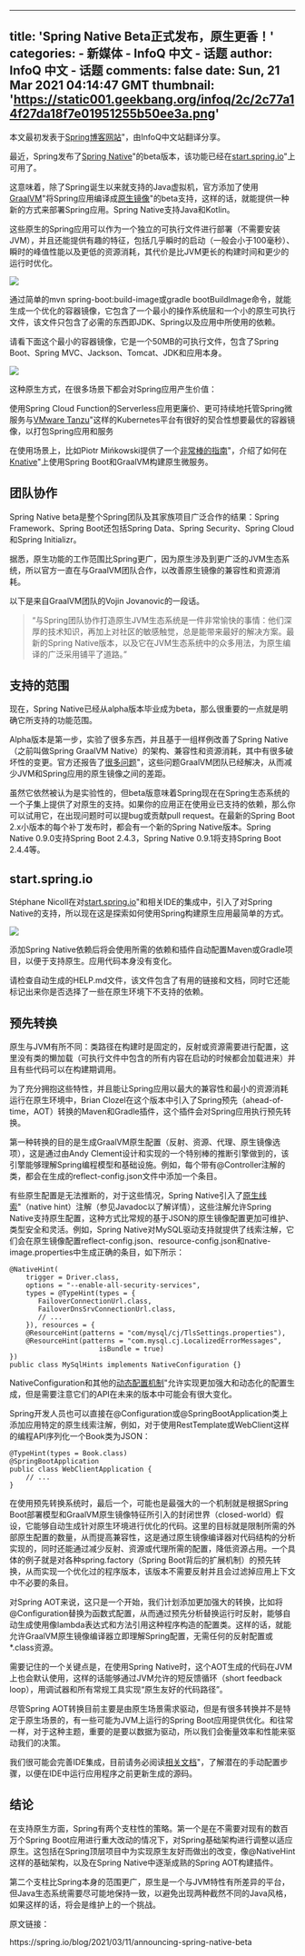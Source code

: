 
---
title: 'Spring Native Beta正式发布，原生更香！'
categories: 
    - 新媒体
    - InfoQ 中文 - 话题
author: InfoQ 中文 - 话题
comments: false
date: Sun, 21 Mar 2021 04:14:47 GMT
thumbnail: 'https://static001.geekbang.org/infoq/2c/2c77a14f27da18f7e01951255b50ee3a.png'
---

<div>   
<p>本文最初发表于<a href="https://spring.io/blog/2021/03/11/announcing-spring-native-beta">Spring博客网站</a>"，由InfoQ中文站翻译分享。</p><p></p><p>最近，Spring发布了<a href="https://github.com/spring-projects-experimental/spring-native">Spring Native</a>"的beta版本，该功能已经在<a href="https://start.spring.io/">start.spring.io</a>"上可用了。</p><p></p><p>这意味着，除了Spring诞生以来就支持的Java虚拟机，官方添加了使用<a href="https://www.graalvm.org/">GraalVM</a>"将Spring应用编译成<a href="https://www.graalvm.org/reference-manual/native-image/">原生镜像</a>"的beta支持，这样的话，就能提供一种新的方式来部署Spring应用。Spring Native支持Java和Kotlin。</p><p></p><p>这些原生的Spring应用可以作为一个独立的可执行文件进行部署（不需要安装JVM），并且还能提供有趣的特征，包括几乎瞬时的启动（一般会小于100毫秒）、瞬时的峰值性能以及更低的资源消耗，其代价是比JVM更长的构建时间和更少的运行时优化。</p><p></p><p><img src="https://static001.geekbang.org/infoq/2c/2c77a14f27da18f7e01951255b50ee3a.png" referrerpolicy="no-referrer"></p><p></p><p>通过简单的mvn spring-boot:build-image或gradle bootBuildImage命令，就能生成一个优化的容器镜像，它包含了一个最小的操作系统层和一个小的原生可执行文件，该文件只包含了必需的东西即JDK、Spring以及应用中所使用的依赖。</p><p></p><p>请看下面这个最小的容器镜像，它是一个50MB的可执行文件，包含了Spring Boot、Spring MVC、Jackson、Tomcat、JDK和应用本身。</p><p></p><p><img src="https://static001.geekbang.org/infoq/35/356b16b40e9722d40b6ad743ceb76f68.png" referrerpolicy="no-referrer"></p><p></p><p>这种原生方式，在很多场景下都会对Spring应用产生价值：</p><p></p><p>使用Spring Cloud Function的Serverless应用更廉价、更可持续地托管Spring微服务与<a href="https://tanzu.vmware.com/">VMware Tanzu</a>"这样的Kubernetes平台有很好的契合性想要最优的容器镜像，以打包Spring应用和服务</p><p></p><p>在使用场景上，比如Piotr Mińkowski提供了一个<a href="https://piotrminkowski.com/2021/03/05/microservices-on-knative-with-spring-boot-and-graalvm/">非常棒的指南</a>"，介绍了如何在<a href="https://knative.dev/">Knative</a>"上使用Spring Boot和GraalVM构建原生微服务。</p><p></p><h2>团队协作</h2><p></p><p></p><p>Spring Native beta是整个Spring团队及其家族项目广泛合作的结果：Spring Framework、Spring Boot还包括Spring Data、Spring Security、Spring Cloud和Spring Initializr。</p><p></p><p>据悉，原生功能的工作范围比Spring更广，因为原生涉及到更广泛的JVM生态系统，所以官方一直在与GraalVM团队合作，以改善原生镜像的兼容性和资源消耗。</p><p></p><p>以下是来自GraalVM团队的Vojin Jovanovic的一段话。</p><p></p><p></p><blockquote>“与Spring团队协作打造原生JVM生态系统是一件非常愉快的事情：他们深厚的技术知识，再加上对社区的敏感触觉，总是能带来最好的解决方案。最新的Spring Native版本，以及它在JVM生态系统中的众多用法，为原生编译的广泛采用铺平了道路。”</blockquote><p></p><p></p><h2>支持的范围</h2><p></p><p></p><p>现在，Spring Native已经从alpha版本毕业成为beta，那么很重要的一点就是明确它所支持的功能范围。</p><p></p><p>Alpha版本是第一步，实验了很多东西，并且基于一组样例改善了Spring Native（之前叫做Spring GraalVM Native）的架构、兼容性和资源消耗，其中有很多破坏性的变更。官方还报告了<a href="https://github.com/oracle/graal/labels/spring">很多问题</a>"，这些问题GraalVM团队已经解决，从而减少JVM和Spring应用的原生镜像之间的差距。</p><p></p><p>虽然它依然被认为是实验性的，但beta版意味着Spring现在在Spring生态系统的一个子集上提供了对原生的支持。如果你的应用正在使用业已支持的依赖，那么你可以试用它，在出现问题时可以提bug或贡献pull request。在最新的Spring Boot 2.x小版本的每个补丁发布时，都会有一个新的Spring Native版本。Spring Native 0.9.0支持Spring Boot 2.4.3，Spring Native 0.9.1将支持Spring Boot 2.4.4等。</p><p></p><h2>start.spring.io</h2><p></p><p></p><p>Stéphane Nicoll在对<a href="https://start.spring.io/">start.spring.io</a>"和相关IDE的集成中，引入了对Spring Native的支持，所以现在这是探索如何使用Spring构建原生应用最简单的方式。</p><p></p><p><img src="https://static001.geekbang.org/infoq/06/06295683cc0a2449970897438dc0c991.png" referrerpolicy="no-referrer"></p><p></p><p>添加Spring Native依赖后将会使用所需的依赖和插件自动配置Maven或Gradle项目，以便于支持原生。应用代码本身没有变化。</p><p></p><p>请检查自动生成的HELP.md文件，该文件包含了有用的链接和文档，同时它还能标记出来你是否选择了一些在原生环境下不支持的依赖。</p><p></p><h2>预先转换</h2><p></p><p></p><p>原生与JVM有所不同：类路径在构建时是固定的，反射或资源需要进行配置，这里没有类的懒加载（可执行文件中包含的所有内容在启动的时候都会加载进来）并且有些代码可以在构建期调用。</p><p></p><p>为了充分拥抱这些特性，并且能让Spring应用以最大的兼容性和最小的资源消耗运行在原生环境中，Brian Clozel在这个版本中引入了Spring预先（ahead-of-time，AOT）转换的Maven和Gradle插件，这个插件会对Spring应用执行预先转换。</p><p></p><p>第一种转换的目的是生成GraalVM原生配置（反射、资源、代理、原生镜像选项），这是通过由Andy Clement设计和实现的一个特别棒的推断引擎做到的，该引擎能够理解Spring编程模型和基础设施。例如，每个带有@Controller注解的类，都会在生成的reflect-config.json文件中添加一个条目。</p><p></p><p>有些原生配置是无法推断的，对于这些情况，Spring Native引入了<a href="https://docs.spring.io/spring-native/docs/current/reference/htmlsingle/#native-hints">原生线索</a>"（native hint）注解（参见Javadoc以了解详情），这些注解允许Spring Native支持原生配置，这种方式比常规的基于JSON的原生镜像配置更加可维护、类型安全和灵活。例如，Spring Native对MySQL驱动支持就提供了线索注解，它们会在原生镜像配置reflect-config.json、resource-config.json和native-image.properties中生成正确的条目，如下所示：</p><p></p><p><code lang="text">@NativeHint(
    trigger = Driver.class,
    options = "--enable-all-security-services",
    types = @TypeHint(types = &#123;
       FailoverConnectionUrl.class,
       FailoverDnsSrvConnectionUrl.class,
       // ...
    &#125;), resources = &#123;
    @ResourceHint(patterns = "com/mysql/cj/TlsSettings.properties"),
    @ResourceHint(patterns = "com.mysql.cj.LocalizedErrorMessages",
                      isBundle = true)
&#125;)
public class MySqlHints implements NativeConfiguration &#123;&#125;</code></p><p></p><p>NativeConfiguration和其他的<a href="https://docs.spring.io/spring-native/docs/current/reference/htmlsingle/#how-to-contribute-dynamic-native-configuration">动态配置机制</a>"允许实现更加强大和动态化的配置生成，但是需要注意它们的API在未来的版本中可能会有很大变化。</p><p></p><p>Spring开发人员也可以直接在@Configuration或@SpringBootApplication类上添加应用特定的原生线索注解，例如，对于使用RestTemplate或WebClient这样的编程API序列化一个Book类为JSON：</p><p></p><p><code lang="text">@TypeHint(types = Book.class)
@SpringBootApplication
public class WebClientApplication &#123;
    // ...
&#125;
</code></p><p></p><p>在使用预先转换系统时，最后一个，可能也是最强大的一个机制就是根据Spring Boot部署模型和GraalVM原生镜像特征所引入的封闭世界（closed-world）假设，它能够自动生成针对原生环境进行优化的代码。这里的目标就是限制所需的外部原生配置的数量，从而提高兼容性，这是通过原生镜像编译器对代码结构的分析实现的，同时还能通过减少反射、资源或代理所需的配置，降低资源占用。一个具体的例子就是对各种spring.factory（Spring Boot背后的扩展机制）的预先转换，从而实现一个优化过的程序版本，该版本不需要反射并且会过滤掉应用上下文中不必要的条目。</p><p></p><p>对Spring AOT来说，这只是一个开始，我们计划添加更加强大的转换，比如将@Configuration替换为函数式配置，从而通过预先分析替换运行时反射，能够自动生成使用像lambda表达式和方法引用这种程序构造的配置类。这样的话，就能允许GraalVM原生镜像编译器立即理解Spring配置，无需任何的反射配置或*.class资源。</p><p></p><p>需要记住的一个关键点是，在使用Spring Native时，这个AOT生成的代码在JVM上也会默认使用，这样的话能够通过JVM允许的短反馈循环（short feedback loop），用调试器和所有常规工具实现“原生友好的代码路径”。</p><p></p><p>尽管Spring AOT转换目前主要是由原生场景需求驱动，但是有很多转换并不是特定于原生场景的，有一些可能为JVM上运行的Spring Boot应用提供优化。和往常一样，对于这种主题，重要的是要以数据为驱动，所以我们会衡量效率和性能来驱动我们的决策。</p><p></p><p>我们很可能会完善IDE集成，目前请务必阅读<a href="https://docs.spring.io/spring-native/docs/current/reference/htmlsingle/#_intellij_idea">相关文档</a>"，了解潜在的手动配置步骤，以便在IDE中运行应用程序之前更新生成的源码。</p><p></p><h2>结论</h2><p></p><p>在支持原生方面，Spring有两个支柱性的策略。第一个是在不需要对现有的数百万个Spring Boot应用进行重大改动的情况下，对Spring基础架构进行调整以适应原生。这包括在Spring顶层项目中为实现原生友好而做出的改变，像@NativeHint这样的基础架构，以及在Spring Native中逐渐成熟的Spring AOT构建插件。</p><p></p><p>第二个支柱比Spring本身的范围更广，原生是一个与JVM特性有所差异的平台，但Java生态系统需要尽可能地保持一致，以避免出现两种截然不同的Java风格，如果这样的话，将会是维护上的一个挑战。</p><p></p><p>原文链接：</p><p></p><p>https://spring.io/blog/2021/03/11/announcing-spring-native-beta</p>  
</div>
            